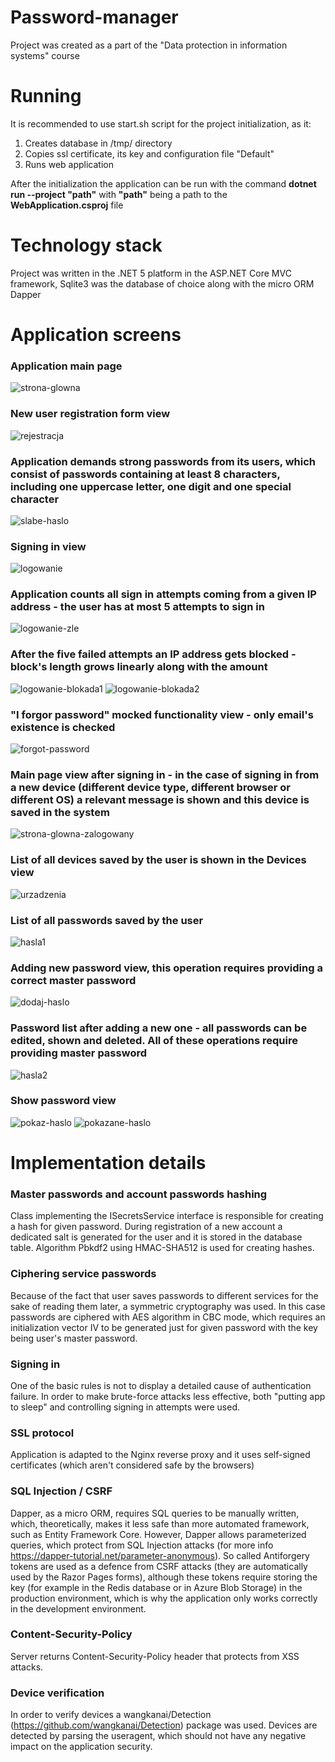 # Password-manager
Project was created as a part of the "Data protection in information systems" course

# Running
It is recommended to use start.sh script for the project initialization, as it:
1. Creates database in /tmp/ directory
2. Copies ssl certificate, its key and configuration file "Default"
3. Runs web application
  
After the initialization the application can be run with the command **dotnet run --project "path"**  with  **"path"** being a path to the **WebApplication.csproj** file 
  
# Technology stack
  
Project was written in the .NET 5 platform in the ASP.NET Core MVC framework, Sqlite3 was the database of choice along with the micro ORM Dapper
  
# Application screens
### Application main page
  ![strona-glowna](https://user-images.githubusercontent.com/93927311/150705251-bc6e7c3e-b549-4758-bd75-6744f5025004.png)
  
  ### New user registration form view
  ![rejestracja](https://user-images.githubusercontent.com/93927311/150705292-40b8e070-2ada-454f-82cc-c542f426b45b.png)

  ### Application demands strong passwords from its users, which consist of passwords containing at least 8 characters, including one uppercase letter, one digit and one special character
![slabe-haslo](https://user-images.githubusercontent.com/93927311/150705347-2cffc006-946d-4794-b31d-1cefe59aa8b0.png)

 ### Signing in view
  ![logowanie](https://user-images.githubusercontent.com/93927311/150705377-c8853dc7-6504-4ab2-a476-480e003268e7.png)

  ### Application counts all sign in attempts coming from a given IP address - the user has at most 5 attempts to sign in
  ![logowanie-zle](https://user-images.githubusercontent.com/93927311/150705435-d6d012f1-040c-4931-a3c8-08473c84bd55.png)
  
  ### After the five failed attempts an IP address gets blocked - block's length grows linearly along with the amount
  ![logowanie-blokada1](https://user-images.githubusercontent.com/93927311/150705493-e0df5247-0d12-43a8-8c56-1c270caac2da.png)
![logowanie-blokada2](https://user-images.githubusercontent.com/93927311/150705502-228765e5-b0af-4eda-a490-b047278284a6.png)

### "I forgor password" mocked functionality view - only email's existence is checked 
  ![forgot-password](https://user-images.githubusercontent.com/93927311/150705589-c028bbc8-e5e1-4312-b25b-30a5970f463d.png)

  ### Main page view after signing in - in the case of signing in from a new device (different device type, different browser or different OS) a relevant message is shown and this device is saved in the system
  ![strona-glowna-zalogowany](https://user-images.githubusercontent.com/93927311/150705659-38681d73-34fc-4999-9d05-b6c9e1d95fc2.png)

  ### List of all devices saved by the user is shown in the **Devices** view
  ![urzadzenia](https://user-images.githubusercontent.com/93927311/150705710-5baf4a38-d536-4e32-82fb-116c9f4d9dd0.png)
  
  ### List of all passwords saved by the user
  ![hasla1](https://user-images.githubusercontent.com/93927311/150705724-213a7593-a2aa-4ba9-a68d-94b8eac5c83e.png)

### Adding new password view, this operation requires providing a correct master password
  ![dodaj-haslo](https://user-images.githubusercontent.com/93927311/150705749-fd3d7391-f2b8-41b5-8aab-9db7d0b1c388.png)

  ### Password list after adding a new one - all passwords can be edited, shown and deleted. All of these operations require providing master password
  ![hasla2](https://user-images.githubusercontent.com/93927311/150705790-1050849a-6e33-4cd2-9c06-3da416b84d1f.png)
  
  ### Show password view
  ![pokaz-haslo](https://user-images.githubusercontent.com/93927311/150705841-e1c212b3-9ff1-4d33-acbc-9815a757b9c6.png)
  ![pokazane-haslo](https://user-images.githubusercontent.com/93927311/150705823-24c65d3c-db90-45ce-b807-2f31d7263f88.png)


  # Implementation details
  ### Master passwords and account passwords hashing
Class implementing the ISecretsService interface is responsible for creating a hash for given password. During registration of a new account a dedicated salt is generated for the user and it is stored in the database table.
Algorithm Pbkdf2 using HMAC-SHA512 is used for creating hashes.
  ### Ciphering service passwords
  Because of the fact that user saves passwords to different services for the sake of reading them later, a symmetric cryptography was used. In this case passwords are ciphered with AES algorithm in CBC mode, which requires an initialization vector IV to be generated just for given password with the key being user's master password. 
  ### Signing in
  One of the basic rules is not to display a detailed cause of authentication failure. In order to make brute-force attacks less effective, both "putting app to sleep" and controlling signing in attempts were used.
  ### SSL protocol
  Application is adapted to the Nginx reverse proxy and it uses self-signed certificates (which aren't considered safe by the browsers)
  ### SQL Injection / CSRF
  Dapper, as a micro ORM, requires SQL queries to be manually written, which, theoretically, makes it less safe than more automated framework, such as Entity Framework Core. However, Dapper allows parameterized queries, which protect from SQL Injection attacks (for more info https://dapper-tutorial.net/parameter-anonymous).
  So called Antiforgery tokens are used as a defence from CSRF attacks (they are automatically used by the Razor Pages forms), although these tokens require storing the key (for example in the Redis database or in Azure Blob Storage) in the production environment, which is why the application only works correctly in the development environment. 
  ### Content-Security-Policy
  Server returns Content-Security-Policy header that protects from XSS attacks.
  ### Device verification
  In order to verify devices a wangkanai/Detection (https://github.com/wangkanai/Detection) package was used. Devices are detected by parsing the useragent, which should not have any negative impact on the application security.
